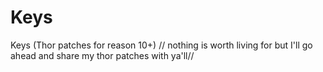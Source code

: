 # Keys
Keys (Thor patches for reason 10+)
// nothing is worth living for but I'll go ahead and share my thor patches with ya'll//
